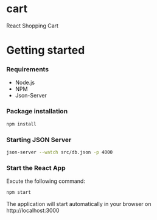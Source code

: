 # cart
React Shopping Cart

# Getting started
### Requirements

* Node.js
* NPM
* Json-Server 

### Package installation

```bash
npm install
```
### Starting JSON Server

```bash
json-server --watch src/db.json -p 4000
```

 ### Start the React App
 Excute the following command: 
```bash
npm start
```
The application will start automatically in your browser on http://localhost:3000
